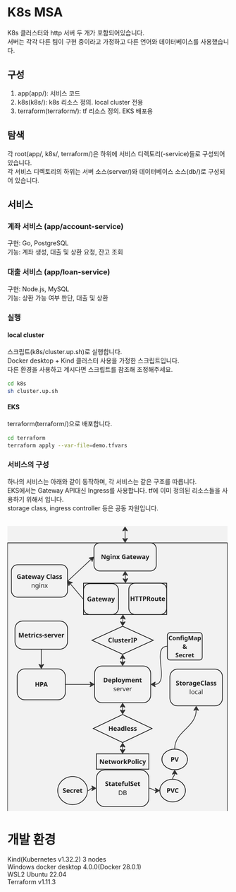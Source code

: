 # K8s MSA

K8s 클러스터와 http 서버 두 개가 포함되어있습니다.  
서버는 각각 다른 팀이 구현 중이라고 가정하고 다른 언어와 데이터베이스를 사용했습니다.

## 구성
1. app(app/): 서비스 코드
2. k8s(k8s/): k8s 리소스 정의. local cluster 전용
3. terraform(terraform/): tf 리소스 정의. EKS 배포용

## 탐색
각 root(app/, k8s/, terraform/)은 하위에 서비스 디렉토리(<service-name>-service)들로 구성되어 있습니다.  
각 서비스 디렉토리의 하위는 서버 소스(server/)와 데이터베이스 소스(db/)로 구성되어 있습니다.

## 서비스
### 계좌 서비스 (app/account-service)
구현: Go, PostgreSQL  
기능: 계좌 생성, 대출 및 상환 요청, 잔고 조회  
  
### 대출 서비스 (app/loan-service)
구현: Node.js, MySQL  
기능: 상환 가능 여부 판단, 대출 및 상환  

### 실행
#### local cluster
스크립트(k8s/cluster.up.sh)로 실행합니다.  
Docker desktop + Kind 클러스터 사용을 가정한 스크립트입니다.  
다른 환경을 사용하고 계시다면 스크립트를 참조해 조정해주세요.

```bash
cd k8s
sh cluster.up.sh
```
#### EKS
terraform(terraform/)으로 배포합니다.

```bash
cd terraform
terraform apply --var-file=demo.tfvars
```

### 서비스의 구성
하나의 서비스는 아래와 같이 동작하며, 각 서비스는 같은 구조를 따릅니다.  
EKS에서는 Gateway API대신 Ingress를 사용합니다. tf에 이미 정의된 리소스들을 사용하기 위해서 입니다.  
storage class, ingress controller 등은 공동 자원입니다.

<br />
<img src="flow.jpg" alt="architecture" width="500"> 
</img>

# 개발 환경
Kind(Kubernetes v1.32.2) 3 nodes  
Windows docker desktop 4.0.0(Docker 28.0.1)  
WSL2 Ubuntu 22.04  
Terraform v1.11.3

